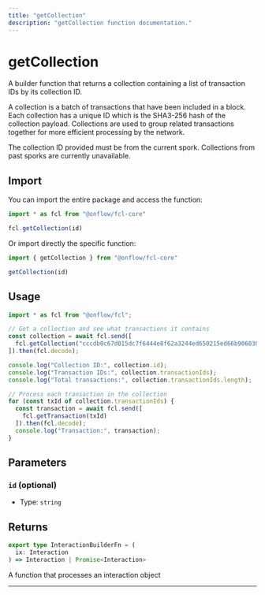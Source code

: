 ```yaml
---
title: "getCollection"
description: "getCollection function documentation."
---
```


<!-- THIS DOCUMENT IS AUTO-GENERATED FROM [onflow/fcl-core/../sdk/src/build/build-get-collection.ts](https://github.com/onflow/fcl-js/tree/master/packages/fcl-core/../sdk/src/build/build-get-collection.ts). DO NOT EDIT MANUALLY -->

# getCollection

A builder function that returns a collection containing a list of transaction IDs by its collection ID.

A collection is a batch of transactions that have been included in a block. Each collection has a unique ID
which is the SHA3-256 hash of the collection payload. Collections are used to group related transactions
together for more efficient processing by the network.

The collection ID provided must be from the current spork. Collections from past sporks are currently unavailable.

## Import

You can import the entire package and access the function:

```typescript
import * as fcl from "@onflow/fcl-core"

fcl.getCollection(id)
```

Or import directly the specific function:

```typescript
import { getCollection } from "@onflow/fcl-core"

getCollection(id)
```

## Usage

```typescript
import * as fcl from "@onflow/fcl";

// Get a collection and see what transactions it contains
const collection = await fcl.send([
  fcl.getCollection("cccdb0c67d015dc7f6444e8f62a3244ed650215ed66b90603006c70c5ef1f6e5")
]).then(fcl.decode);

console.log("Collection ID:", collection.id);
console.log("Transaction IDs:", collection.transactionIds);
console.log("Total transactions:", collection.transactionIds.length);

// Process each transaction in the collection
for (const txId of collection.transactionIds) {
  const transaction = await fcl.send([
    fcl.getTransaction(txId)
  ]).then(fcl.decode);
  console.log("Transaction:", transaction);
}
```

## Parameters

### `id` (optional)


- Type: `string`


## Returns

```typescript
export type InteractionBuilderFn = (
  ix: Interaction
) => Interaction | Promise<Interaction>
```


A function that processes an interaction object

---
